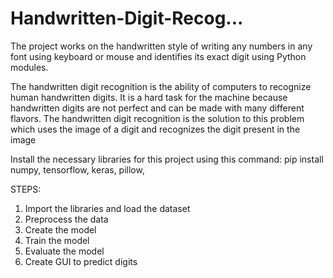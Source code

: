# Handwritten-Digit-Recog...
The project works on the handwritten style of writing any numbers in any font using keyboard or mouse and identifies its exact digit using Python modules.

The handwritten digit recognition is the ability of computers to recognize human handwritten digits. It is a hard task for the machine because handwritten digits are not perfect and can be made with many different flavors. The handwritten digit recognition is the solution to this problem which uses the image of a digit and recognizes the digit present in the image

Install the necessary libraries for this project using this command:
pip install numpy, tensorflow, keras, pillow,

STEPS:

1. Import the libraries and load the dataset
2. Preprocess the data
3. Create the model
4. Train the model
5. Evaluate the model
6. Create GUI to predict digits
